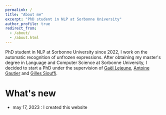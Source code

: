 ```yaml
---
permalink: /
title: "About me"
excerpt: "PhD student in NLP at Sorbonne University"
author_profile: true
redirect_from: 
  - /about/
  - /about.html
---
```


PhD student in NLP at Sorbonne University since 2022, I work on the automatic recognition of unfrozen expressions. After obtaining my master's degree in Language and Computer Science at Sorbonne University, I decided to start a PhD under the supervision of [Gaël Lejeune](https://www.lejeunegael.fr/), [Antoine Gautier](https://sites.google.com/site/antoinegautier1/enseignements) and [Gilles Siouffi](https://lettres.sorbonne-universite.fr/personnes/gilles-siouffi).

What's new
======

- may 17, 2023 : I created this website

